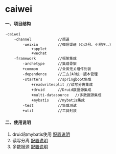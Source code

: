 # caiwei
#### 一、项目结构

    -caiwei
        -channel            //渠道
            -weixin         //微信渠道（公众号、小程序。。）
                +applet
                +wechat
        -framework          //框架集成
            -archetype      //集成骨架
            +common         //业务无关组件封装
            -dependence     //三方JAR统一版本管理
            -starters       //springboot集成
                +readwritesplit //读写分离集成
                +druid      //Druid数据源集成
                +multi-datasource   //多数据源集成
                +mybatis    //mybatis集成
            -test           //集成测试
            +util           //工具封装
            
            
#### 二、使用说明
1. druid和mybatis使用
[配置说明](https://github.com/lhrimperial/caiwei/blob/master/framework/framework-starters/framework-starter-druid/README.md)
2. 读写分离
[配置说明](https://github.com/lhrimperial/caiwei/blob/master/framework/framework-starters/framework-start-readwritesplit/README.md)
3. 多数据源
[配置说明](https://github.com/lhrimperial/caiwei/blob/master/framework/framework-starters/framework-starter-multi-datasource/README.md)

            
            
        
